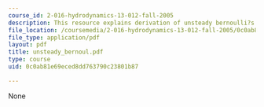 ```yaml
---
course_id: 2-016-hydrodynamics-13-012-fall-2005
description: This resource explains derivation of unsteady bernoulli?s equation.
file_location: /coursemedia/2-016-hydrodynamics-13-012-fall-2005/0c0ab81e69eced8dd763790c23801b87_unsteady_bernoul.pdf
file_type: application/pdf
layout: pdf
title: unsteady_bernoul.pdf
type: course
uid: 0c0ab81e69eced8dd763790c23801b87

---
```

None